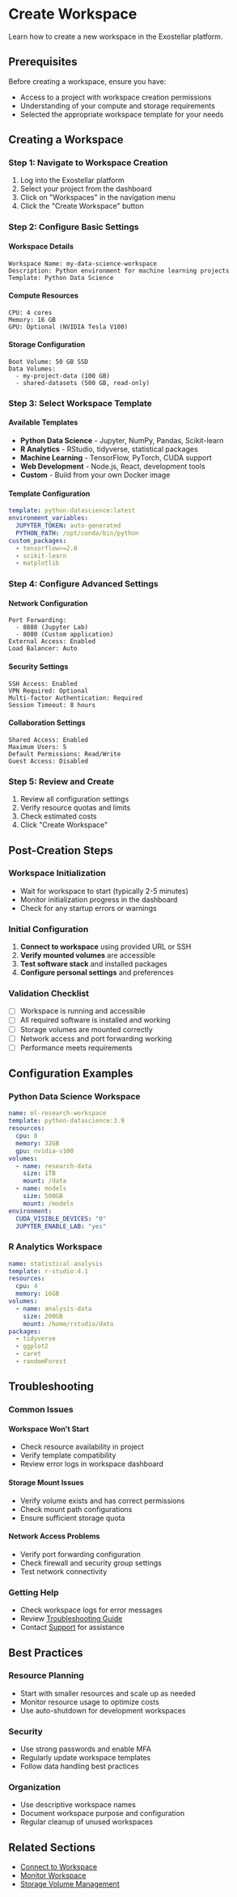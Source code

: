 # Create Workspace

Learn how to create a new workspace in the Exostellar platform.

## Prerequisites

Before creating a workspace, ensure you have:
- Access to a project with workspace creation permissions
- Understanding of your compute and storage requirements
- Selected the appropriate workspace template for your needs

## Creating a Workspace

### Step 1: Navigate to Workspace Creation

1. Log into the Exostellar platform
2. Select your project from the dashboard
3. Click on "Workspaces" in the navigation menu
4. Click the "Create Workspace" button

### Step 2: Configure Basic Settings

#### Workspace Details
```
Workspace Name: my-data-science-workspace
Description: Python environment for machine learning projects
Template: Python Data Science
```

#### Compute Resources
```
CPU: 4 cores
Memory: 16 GB
GPU: Optional (NVIDIA Tesla V100)
```

#### Storage Configuration
```
Boot Volume: 50 GB SSD
Data Volumes: 
  - my-project-data (100 GB)
  - shared-datasets (500 GB, read-only)
```

### Step 3: Select Workspace Template

#### Available Templates
- **Python Data Science** - Jupyter, NumPy, Pandas, Scikit-learn
- **R Analytics** - RStudio, tidyverse, statistical packages
- **Machine Learning** - TensorFlow, PyTorch, CUDA support
- **Web Development** - Node.js, React, development tools
- **Custom** - Build from your own Docker image

#### Template Configuration
```yaml
template: python-datascience:latest
environment_variables:
  JUPYTER_TOKEN: auto-generated
  PYTHON_PATH: /opt/conda/bin/python
custom_packages:
  - tensorflow>=2.0
  - scikit-learn
  - matplotlib
```

### Step 4: Configure Advanced Settings

#### Network Configuration
```
Port Forwarding:
  - 8888 (Jupyter Lab)
  - 8080 (Custom application)
External Access: Enabled
Load Balancer: Auto
```

#### Security Settings
```
SSH Access: Enabled
VPN Required: Optional
Multi-factor Authentication: Required
Session Timeout: 8 hours
```

#### Collaboration Settings
```
Shared Access: Enabled
Maximum Users: 5
Default Permissions: Read/Write
Guest Access: Disabled
```

### Step 5: Review and Create

1. Review all configuration settings
2. Verify resource quotas and limits
3. Check estimated costs
4. Click "Create Workspace"

## Post-Creation Steps

### Workspace Initialization
- Wait for workspace to start (typically 2-5 minutes)
- Monitor initialization progress in the dashboard
- Check for any startup errors or warnings

### Initial Configuration
1. **Connect to workspace** using provided URL or SSH
2. **Verify mounted volumes** are accessible
3. **Test software stack** and installed packages
4. **Configure personal settings** and preferences

### Validation Checklist
- [ ] Workspace is running and accessible
- [ ] All required software is installed and working
- [ ] Storage volumes are mounted correctly
- [ ] Network access and port forwarding working
- [ ] Performance meets requirements

## Configuration Examples

### Python Data Science Workspace
```yaml
name: ml-research-workspace
template: python-datascience:3.9
resources:
  cpu: 8
  memory: 32GB
  gpu: nvidia-v100
volumes:
  - name: research-data
    size: 1TB
    mount: /data
  - name: models
    size: 500GB
    mount: /models
environment:
  CUDA_VISIBLE_DEVICES: "0"
  JUPYTER_ENABLE_LAB: "yes"
```

### R Analytics Workspace
```yaml
name: statistical-analysis
template: r-studio:4.1
resources:
  cpu: 4
  memory: 16GB
volumes:
  - name: analysis-data
    size: 200GB
    mount: /home/rstudio/data
packages:
  - tidyverse
  - ggplot2
  - caret
  - randomForest
```

## Troubleshooting

### Common Issues

#### Workspace Won't Start
- Check resource availability in project
- Verify template compatibility
- Review error logs in workspace dashboard

#### Storage Mount Issues
- Verify volume exists and has correct permissions
- Check mount path configurations
- Ensure sufficient storage quota

#### Network Access Problems
- Verify port forwarding configuration
- Check firewall and security group settings
- Test network connectivity

### Getting Help
- Check workspace logs for error messages
- Review [Troubleshooting Guide](../../troubleshooting.md)
- Contact [Support](../../support.md) for assistance

## Best Practices

### Resource Planning
- Start with smaller resources and scale up as needed
- Monitor resource usage to optimize costs
- Use auto-shutdown for development workspaces

### Security
- Use strong passwords and enable MFA
- Regularly update workspace templates
- Follow data handling best practices

### Organization
- Use descriptive workspace names
- Document workspace purpose and configuration
- Regular cleanup of unused workspaces

## Related Sections

- [Connect to Workspace](connect-to-workspace.md)
- [Monitor Workspace](monitor-workspace.md)
- [Storage Volume Management](../storage-volume-management.md)
